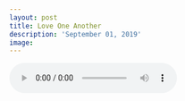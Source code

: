 ```yaml
---
layout: post
title: Love One Another
description: 'September 01, 2019'
image:
---
```


<audio controls>
  <source src="http://docs.google.com/uc?export=open&id=1-xObaUt2SaLGtDHtQ7L6PlVnCWC3M8mf" type="audio/mp3">
Your browser does not support the audio element.
</audio>
